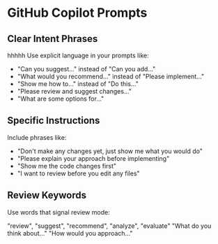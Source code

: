 # GitHub Copilot Prompts

## Clear Intent Phrases
hhhhh
Use explicit language in your prompts like:

* "Can you suggest..." instead of "Can you add..."
* "What would you recommend..." instead of "Please implement..."
* "Show me how to..." instead of "Do this..."
* "Please review and suggest changes..."
* "What are some options for..."

## Specific Instructions

Include phrases like:

* "Don't make any changes yet, just show me what you would do"
* "Please explain your approach before implementing"
* "Show me the code changes first"
* "I want to review before you edit any files"

## Review Keywords

Use words that signal review mode:

"review", "suggest", "recommend", "analyze", "evaluate"
"What do you think about..."
"How would you approach..."